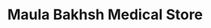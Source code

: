 ---
title: "Maula Bakhsh Medical Store"
url: /kotri-muhammad-kabir/maula-bakhsh-medical-store/
shop: Sanitätshaus
---